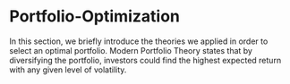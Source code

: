 # Portfolio-Optimization
In this section, we briefly introduce the theories we applied in order to select an optimal portfolio. Modern Portfolio Theory states that by diversifying the portfolio, investors could find the highest expected return with any given level of volatility.
